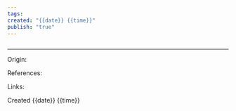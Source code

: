 ```yaml
---
tags: 
created: "{{date}} {{time}}"
publish: "true"
---
```

```table-of-contents
```


---
Origin: 

References: 

Links: 

Created {{date}} {{time}}